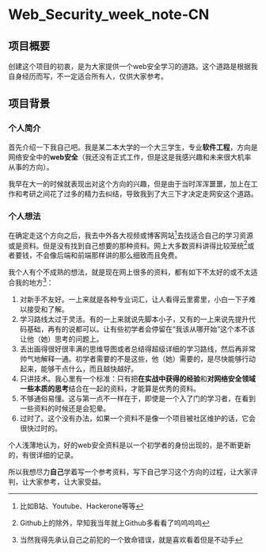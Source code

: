 # Web_Security_week_note-CN
## 项目概要
创建这个项目的初衷，是为大家提供一个web安全学习的道路。这个道路是根据我自身经历而写，不一定适合所有人，仅供大家参考。

## 项目背景

### 个人简介

首先介绍一下我自己吧。我是某二本大学的一个大三学生，专业**软件工程**，方向是网络安全中的**web安全**（我还没有正式工作，但是这是我感兴趣和未来很大机率从事的方向）。

我早在大一的时候就表现出对这个方向的兴趣，但是由于当时浑浑噩噩，加上在工作和考研之间花了过多的精力去纠结，导致我到了大三下才决定走网安这个道路。

### 个人想法

在确定走这个方向之后，我去中外各大视频或博客网站[^1]去找适合自己的学习资源或是资料。但是没有找到自己想要的那种资料。网上大多数资料讲得比较笼统[^2]或者要钱，不会像后端和前端那样讲的那么细致而且免费。 

我个人有个不成熟的想法，就是现在网上很多的资料，都有如下不太好的或不太适合我的地方[^3]：

1. 对新手不友好。一上来就是各种专业词汇，让人看得云里雾里，小白一下子难以接受和了解。
2. 学习路线太过于灵活。有的一上来就说先脚本小子，又有的一上来说先提升代码基础，再有的说都可以。让有些初学者会停留在“我该从哪开始”这个本不该让他（她）思考的问题上。
3. 丢出画得很好很丰满的思维导图或者总结得超级详细的学习路线，然后再非常帅气地解释一通。初学者需要的不是这些，他（她）需要的，是尽快能够行动起来，能够干点什么，而且越快越好。
4. 只讲技术。我心里有一个标准：只有把**在实战中获得的经验**和**对网络安全领域一些本质的思考**结合在一起的资料，才能算是优秀的资料。
5. 不够通俗易懂。这与第一点不一样在于，即使是一个入了门的学习者，在看到一些资料的时候还是会犯晕。
6. 过时了。这个没有办法，如果一个资料不是像一个项目被社区维护的话，它会很快过时的。

个人浅薄地认为，好的web安全资料是以一个初学者的身份出现的，是不断更新的，有很详细的记录。

所以我想尽力**自己**学着写一个参考资料，写下自己学习这个方向的过程，让大家评判，让大家参考，让大家受益。

[^1]: 比如B站、Youtube、Hackerone等等
[^2]: Github上的除外，早知我当年就上Github多看看了呜呜呜呜
[^3]: 当然我得先承认自己之前犯的一个致命错误，就是喜欢看着但是不动手